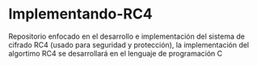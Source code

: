 Implementando-RC4
=================

Repositorio enfocado en el desarrollo e implementación del sistema de cifrado RC4 (usado para seguridad y protección), la implementación del algortimo RC4 se desarrollará en el lenguaje de programación C



